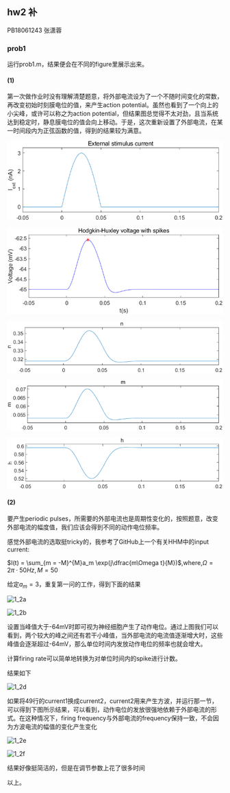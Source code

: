 ## hw2 补

PB18061243 张潇蓉

### prob1

运行prob1.m，结果便会在不同的figure里展示出来。

#### (1)

第一次做作业时没有理解清楚题意，将外部电流设为了一个不随时间变化的常数，再改变初始时刻膜电位的值，来产生action potential。虽然也看到了一个向上的小尖峰，或许可以称之为action potential，但结果图总觉得不太对劲，且当系统达到稳定时，静息膜电位的值会向上移动。于是，这次重新设置了外部电流，在某一时间段内为正弦函数的值，得到的结果较为满意。

![action_potential](pics\1_1a.png)

![action_potential_1](pics\1_1b.png)

![1_1c](pics\1_1c.png)

![1_1d](pics\1_1d.png)

![1_1e](pics\1_1e.png)

#### (2)

要产生periodic pulses，所需要的外部电流也是周期性变化的，按照题意，改变外部电流的幅度值，我们应该会得到不同的动作电位频率。

感觉外部电流的选取挺tricky的，我参考了GitHub上一个有关HHM中的input current:

$I(t) = \sum_{m = -M}^{M}a_m \exp(j\dfrac{m\Omega t}{M})$,where,$\Omega = 2\pi \cdot 50Hz,M = 50$

给定$a_m = 3$，重复第一问的工作，得到下面的结果

![1_2a](F:\2020at\comp_neuron\hw2\pics\1_2a.png)



![1_2b](F:\2020at\comp_neuron\hw2\pics\1_2b.png)

设置当峰值大于-64mV时即可视为神经细胞产生了动作电位。通过上图我们可以看到，两个较大的峰之间还有若干小峰值，当外部电流的电流值逐渐增大时，这些峰值会逐渐超过-64mV，那么单位时间内发放动作电位的频率也就会增大。

计算firing rate可以简单地转换为对单位时间内的spike进行计数。

结果如下

![1_2d](F:\2020at\comp_neuron\hw2\pics\1_2d.png)

如果将49行的current1换成current2，current2用来产生方波，并运行那一节，可以得到下图所示结果，可以看到，动作电位的发放很强地依赖于外部电流的形式。在这种情况下，firing frequency与外部电流的frequency保持一致，不会因为方波电流的幅值的变化产生变化

![1_2e](F:\2020at\comp_neuron\hw2\pics\1_2e.png)

![1_2f](F:\2020at\comp_neuron\hw2\pics\1_2f.png)

结果好像挺简洁的，但是在调节参数上花了很多时间

以上。